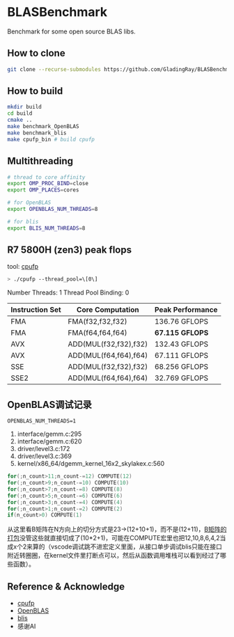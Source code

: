 # BLASBenchmark
Benchmark for some open source BLAS libs.
## How to clone
```bash
git clone --recurse-submodules https://github.com/GladingRay/BLASBenchmark.git
```
## How to build
```bash
mkdir build
cd build
cmake ..
make benchmark_OpenBLAS
make benchmark_blis
make cpufp_bin # build cpufp
```
## Multithreading
```bash
# thread to core affinity
export OMP_PROC_BIND=close
export OMP_PLACES=cores

# for OpenBLAS
export OPENBLAS_NUM_THREADS=8

# for blis
export BLIS_NUM_THREADS=8
```
## R7 5800H (zen3) peak flops
tool: [cpufp](https://github.com/pigirons/cpufp)
```bash
> ./cpufp --thread_pool=\[0\]
```
Number Threads: 1
Thread Pool Binding: 0

| Instruction Set | Core Computation      | Peak Performance |
|-----------------|-----------------------|------------------|
| FMA             | FMA(f32,f32,f32)      | 136.76 GFLOPS    |
| FMA             | FMA(f64,f64,f64)      | **67.115 GFLOPS**    |
| AVX             | ADD(MUL(f32,f32),f32) | 132.43 GFLOPS    |
| AVX             | ADD(MUL(f64,f64),f64) | 67.111 GFLOPS    |
| SSE             | ADD(MUL(f32,f32),f32) | 68.256 GFLOPS    |
| SSE2            | ADD(MUL(f64,f64),f64) | 32.769 GFLOPS    |
## OpenBLAS调试记录
`OPENBLAS_NUM_THREADS=1`
1. interface/gemm.c:295
2. interface/gemm.c:620
3. driver/level3.c:172
4. driver/level3.c:369
5. kernel/x86_64/dgemm_kernel_16x2_skylakex.c:560
```c
for(;n_count>11;n_count-=12) COMPUTE(12)
for(;n_count>9;n_count-=10) COMPUTE(10)
for(;n_count>7;n_count-=8) COMPUTE(8)
for(;n_count>5;n_count-=6) COMPUTE(6)
for(;n_count>3;n_count-=4) COMPUTE(4)
for(;n_count>1;n_count-=2) COMPUTE(2)
if(n_count>0) COMPUTE(1)
```
从这里看B矩阵在N方向上的切分方式是23->(12+10+1)，而不是(12+11)，[B矩阵的打包](BLASLIBS/OpenBLAS/kernel/generic/gemm_ncopy_2.c)没管这些就直接切成了(10*2+1)，可能在COMPUTE宏里也把12,10,8,6,4,2当成x个2来算的（vscode调试跳不进宏定义里面，从接口单步调试blis只能在接口附近转圈圈，在kernel文件里打断点可以，然后从函数调用堆栈可以看到经过了哪些函数）。

## Reference & Acknowledge
- [cpufp](https://github.com/pigirons/cpufp)
- [OpenBLAS](https://github.com/OpenMathLib/OpenBLAS)
- [blis](https://github.com/flame/blis)
- 感谢AI